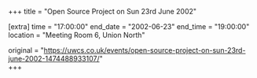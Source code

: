+++
title = "Open Source Project on Sun 23rd June 2002"

[extra]
time = "17:00:00"
end_date = "2002-06-23"
end_time = "19:00:00"
location = "Meeting Room 6, Union North"

original = "https://uwcs.co.uk/events/open-source-project-on-sun-23rd-june-2002-1474488933107/"    
+++



